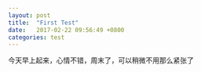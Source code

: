 ```yaml
---
layout: post
title:  "First Test"
date:   2017-02-22 09:56:49 +0800
categories: test
---
```


今天早上起来，心情不错，周末了，可以稍微不用那么紧张了